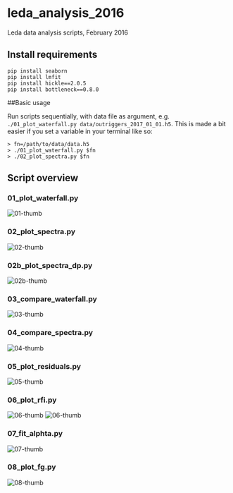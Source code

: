 # leda_analysis_2016

Leda data analysis scripts, February 2016


## Install requirements

```
pip install seaborn
pip install lmfit
pip install hickle==2.0.5
pip install bottleneck==0.8.0
```

##Basic usage

Run scripts sequentially, with data file as argument, e.g. `./01_plot_waterfall.py data/outriggers_2017_01_01.h5`.
This is made a bit easier if you set a variable in your terminal like so:

```
> fn=/path/to/data/data.h5
> ./01_plot_waterfall.py $fn
> ./02_plot_spectra.py $fn
```


## Script overview

### 01_plot_waterfall.py

![01-thumb](example_img/01.png)

### 02_plot_spectra.py

![02-thumb](example_img/02.png)

### 02b_plot_spectra_dp.py

![02b-thumb](example_img/02b.png)

### 03_compare_waterfall.py

![03-thumb](example_img/03.png)

### 04_compare_spectra.py

![04-thumb](example_img/04.png)

### 05_plot_residuals.py

![05-thumb](example_img/05.png)

### 06_plot_rfi.py

![06-thumb](example_img/06.png)
![06-thumb](example_img/06_2.png)

### 07_fit_alphta.py

![07-thumb](example_img/07.png)

### 08_plot_fg.py

![08-thumb](example_img/08.png)
